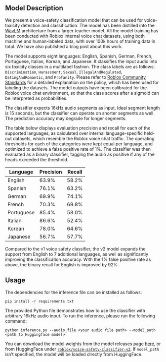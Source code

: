 ## Model Description
We present a voice-safety classification model that can be used for voice-toxicity detection and classification.
The model has been distilled into the [WavLM](https://arxiv.org/abs/2110.13900) architecture from a larger teacher model.
All the model training has been conducted with Roblox internal voice chat datasets,
using both machine and human-labeled data, with over 100k hours of training data in total.
We have also published a blog post about this work.

The model supports eight languages: English, Spanish, German, French, Portuguese, Italian, Korean, and Japanese.
It classifies the input audio into six toxicity classes in a multilabel fashion. The class labels are as follows:
`Discrimination`, `Harassment`, `Sexual`, `IllegalAndRegulated`, `DatingAndRomantic`, and `Profanity`.
Please refer to [Roblox Community Standards](https://en.help.roblox.com/hc/en-us/articles/203313410-Roblox-Community-Standards)
for a detailed explanation on the policy, which has been used for labeling the datasets.
The model outputs have been calibrated for the Roblox voice chat environment,
so that the class scores after a sigmoid can be interpreted as probabilities.

The classifier expects 16kHz audio segments as input. Ideal segment length is 15 seconds,
but the classifier can operate on shorter segments as well. The prediction accuracy may degrade
for longer segments.

The table below displays evaluation precision and recall for each of the supported languages,
as calculated over internal language-specific held-out datasets, which resemble the Roblox voice chat traffic.
The operating thresholds for each of the categories were kept equal per language, and optimized
to achieve a false positive rate of 1%. The classifier was then evaluated as a binary classifier,
tagging the audio as positive if any of the heads exceeded the threshold.

|Language|Precision|Recall|
|---|---|---|
|English   |63.9%|58.2%|
|Spanish   |76.1%|63.2%|
|German    |69.9%|74.1%|
|French    |70.3%|69.8%|
|Portuguese|85.4%|58.0%|
|Italian   |86.6%|52.4%|
|Korean    |78.0%|64.6%|
|Japanese  |56.7%|57.7%|

Compared to the v1 voice safety classifier, the v2 model
expands the support from English to 7 additional languages,
as well as significantly improving the classification accuracy.
With the 1% false positive rate as above, the binary recall for English is improved by 92%.


## Usage
The dependencies for the inference file can be installed as follows:
```
pip install -r requirements.txt
```
The provided Python file demonstrates how to use the classifier with arbitrary 16kHz audio input.
To run the inference, please run the following command:
```
python inference.py --audio_file <your audio file path> --model_path <path to Huggingface model>
```
You can download the model weights from the model releases page [here](https://github.com/Roblox/voice-safety-classifier/releases/tag/vs-classifier-v2),
or from HuggingFace under [`roblox/voice-safety-classifier-v2`](https://huggingface.co/Roblox/voice-safety-classifier-v2).
If `model_path` isn’t specified, the model will be loaded directly from HuggingFace.
